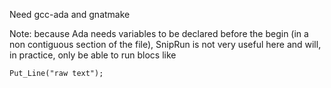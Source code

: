 Need gcc-ada and gnatmake


Note: because Ada needs variables to be declared before the begin (in a non contiguous section of the file), SnipRun is not very useful here and will, in practice, only be able to run blocs like

```
Put_Line("raw text");
```
